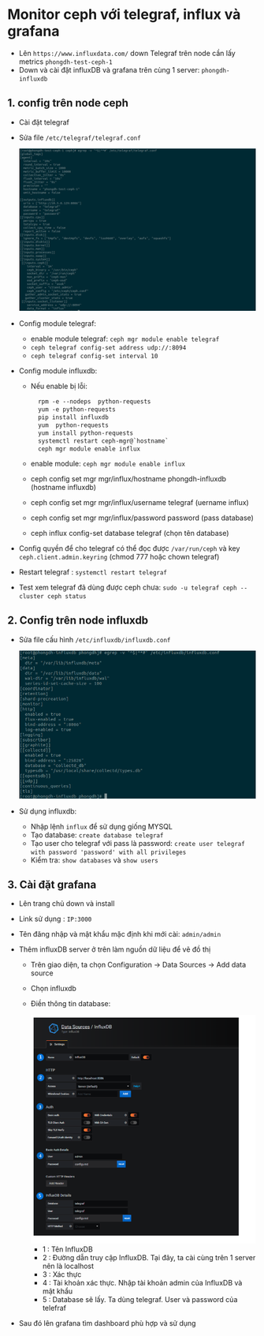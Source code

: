 # Monitor ceph với telegraf, influx và grafana

- Lên `https://www.influxdata.com/` down Telegraf trên node cần lấy metrics `phongdh-test-ceph-1`
- Down và cài đặt influxDB và grafana trên cùng 1 server: `phongdh-influxdb`


## 1. config trên node ceph

- Cài đặt telegraf
- Sửa file `/etc/telegraf/telegraf.conf`

    <img src="images/telegraf.png">
- Config module telegraf:

    - enable module telegraf: `ceph mgr module enable telegraf`
    - `ceph telegraf config-set address udp://:8094`
    - `ceph telegraf config-set interval 10`

- Config module influxdb:

    - Nếu enable bị lỗi:

            rpm -e --nodeps  python-requests
            yum -e python-requests
            pip install influxdb
            yum  python-requests
            yum install python-requests
            systemctl restart ceph-mgr@`hostname`
            ceph mgr module enable influx

    - enable module: `ceph mgr module enable influx`
    - ceph config set mgr mgr/influx/hostname phongdh-influxdb (hostname influxdb)
    - ceph config set mgr mgr/influx/username telegraf (uername influx)
    - ceph config set mgr mgr/influx/password password (pass database)
    - ceph influx config-set database telegraf (chọn tên database)



- Config quyền để cho telegraf có thể đọc được `/var/run/ceph` và key `ceph.client.admin.keyring` (chmod 777 hoặc chown telegraf)

- Restart telegraf : `systemctl restart telegraf` 

- Test xem telegraf đã dùng được ceph chưa: `sudo -u telegraf ceph --cluster ceph status`

## 2. Config trên node influxdb

- Sửa file cấu hình `/etc/influxdb/influxdb.conf`

    <img src="images/influxdb-conf.png">

- Sử dụng influxdb:

    - Nhập lệnh `influx` để sử dụng giống MYSQL
    - Tạo database: `create database telegraf`
    - Tạo user cho telegraf với pass là password: `create user telegraf with password 'password' with all privileges`
    - Kiểm tra: `show databases` và `show users`

## 3. Cài đặt grafana

- Lên trang chủ down và install

- Link sử dụng : `IP:3000`

- Tên đăng nhập và mật khẩu mặc định khi mới cài: `admin/admin`

- Thêm influxDB server ở trên làm nguồn dữ liệu để vẽ đồ thị

    - Trên giao diện, ta chọn Configuration -> Data Sources -> Add data source

    - Chọn influxdb

    - Điền thông tin database:

        <img src="images/grafana-influx.png">

        - 1 : Tên InfluxDB
        - 2 : Đường dẫn truy cập InfluxDB. Tại đây, ta cài cùng trên 1 server nên là localhost
        - 3 : Xác thực
        - 4 : Tài khoản xác thực. Nhập tài khoản admin của InfluxDB và mật khẩu
        - 5 : Database sẽ lấy. Ta dùng telegraf. User và password của telefraf

- Sau đó lên grafana tìm dashboard phù hợp và sử dụng



